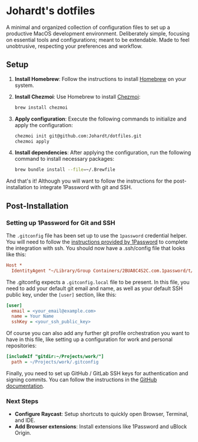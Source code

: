 # Johardt's dotfiles

A minimal and organized collection of configuration files to set up a productive MacOS development environment.
Deliberately simple, focusing on essential tools and configurations; meant to be extendable.
Made to feel unobtrusive, respecting your preferences and workflow.

## Setup

1. **Install Homebrew**: Follow the instructions to install [Homebrew](https://brew.sh/) on your system.

2. **Install Chezmoi**: Use Homebrew to install [Chezmoi](https://www.chezmoi.io/):

   ```bash
   brew install chezmoi
   ```

3. **Apply configuration**: Execute the following commands to initialize and apply the configuration:

   ```bash
   chezmoi init git@github.com:Johardt/dotfiles.git
   chezmoi apply
   ```

4. **Install dependencies**: After applying the configuration, run the following command to install necessary packages:

    ```bash
    brew bundle install --file=~/.Brewfile
    ```

And that's it! Although you will want to follow the instructions for the post-installation to integrate 1Password with git and SSH.

## Post-Installation

### Setting up 1Password for Git and SSH

The `.gitconfig` file has been set up to use the `1password` credential helper. You will need to follow the [instructions provided by 1Password](https://developer.1password.com/docs/ssh/get-started) to complete the integration with ssh.
You should now have a .ssh/config file that looks like this:

```ini
Host *
  IdentityAgent "~/Library/Group Containers/2BUA8C4S2C.com.1password/t/agent.sock"
```

The .gitconfig expects a `.gitconfig.local` file to be present.
In this file, you need to add your default git email and name, as well as your default SSH public key, under the `[user]` section, like this:

```ini
[user]
  email = <your_email@example.com>
  name = Your Name
  sshKey = <your_ssh_public_key>
```

Of course you can also add any further git profile orchestration you want to have in this file, like setting up a configuration for work and personal repositories:

```ini
[includeIf "gitdir:~/Projects/work/"]
  path = ~/Projects/work/.gitconfig
```

Finally, you need to set up GitHub / GitLab SSH keys for authentication and signing commits.
You can follow the instructions in the [GitHub documentation](https://docs.github.com/authentication/connecting-to-github-with-ssh).

### Next Steps

- **Configure Raycast**: Setup shortcuts to quickly open Browser, Terminal, and IDE.
- **Add Browser extensions**: Install extensions like 1Password and uBlock Origin.
